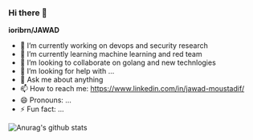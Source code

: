 ### Hi there 👋

**ioribrn/JAWAD**

- 🔭 I’m currently working on devops and security research 
- 🌱 I’m currently learning machine learning and red team 
- 👯 I’m looking to collaborate on golang and new technlogies 
- 🤔 I’m looking for help with ...
- 💬 Ask me about anything 
- 📫 How to reach me: https://www.linkedin.com/in/jawad-moustadif/
- 😄 Pronouns: ...
- ⚡ Fun fact: ...

![Anurag's github stats](https://github-readme-stats.vercel.app/api?username=ioribrn&show_icons=true&theme=radical)
